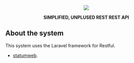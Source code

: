 <p align="center"><img src="https://laravel.com/assets/img/components/logo-laravel.svg"></p>

<p align="center">
<strong>SIMPLIFIED, UNPLUSED REST REST API</strong>
</p>

## About the system

This system uses the Laravel framework for Restful.

- [statumweb](https://statumweb.com).


